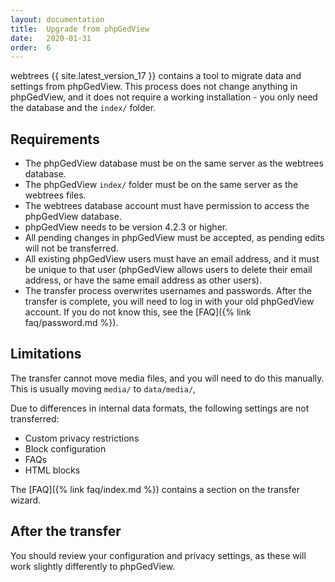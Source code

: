 ```yaml
---
layout: documentation
title:  Upgrade from phpGedView
date:   2020-01-31
order:  6
---
```


webtrees {{ site.latest_version_17 }} contains a tool to migrate data
and settings from phpGedView.  This process does not change anything
in phpGedView, and it does not require a working installation - you only
need the database and the `index/` folder.

## Requirements

* The phpGedView database must be on the same server as the webtrees database.
* The phpGedView `index/` folder must be on the same server as the webtrees files.
* The webtrees database account must have permission to access the phpGedView database.
* phpGedView needs to be version 4.2.3 or higher.
* All pending changes in phpGedView must be accepted, as pending edits will not be transferred.
* All existing phpGedView users must have an email address, and it must be unique to that user (phpGedView allows users to delete their email address, or have the same email address as other users).
* The transfer process overwrites usernames and passwords.  After the transfer is complete, you will need to log in with your old phpGedView account.  If you do not know this, see the [FAQ]({% link faq/password.md %}).

## Limitations

The transfer cannot move media files, and you will need to do this manually.
This is usually moving `media/` to `data/media/`,


Due to differences in internal data formats, the following settings are not transferred:

* Custom privacy restrictions
* Block configuration
* FAQs
* HTML blocks

The [FAQ]({% link faq/index.md %}) contains a section on the transfer wizard.

## After the transfer

You should review your configuration and privacy settings, as these will
work slightly differently to phpGedView.

